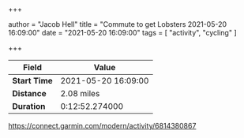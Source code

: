 +++

author = "Jacob Hell"
title = "Commute to get Lobsters 2021-05-20 16:09:00"
date = "2021-05-20 16:09:00"
tags = [
    "activity", "cycling"
]

+++

<!--more-->

|Field  |Value  |
|--- | --- |
|**Start Time**|2021-05-20 16:09:00|
|**Distance**|2.08 miles|
|**Duration**|0:12:52.274000|

https://connect.garmin.com/modern/activity/6814380867